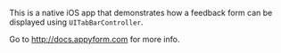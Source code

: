 
This is a native iOS app that demonstrates how a feedback form can be displayed using `UITabBarController`.

Go to http://docs.appyform.com for more info.
